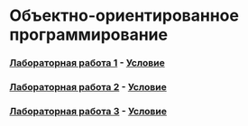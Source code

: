 # Объектно-ориентированное программирование

### [Лабораторная работа 1](https://github.com/dd-gif/OOP/tree/master/Lab1) - [Условие](https://github.com/dd-gif/OOP/blob/master/OOP%20tasks/OOP_Lab_1_.ini_parser.pdf)

### [Лабораторная работа 2](https://github.com/dd-gif/OOP/tree/master/Lab2) - [Условие](https://github.com/dd-gif/OOP/blob/master/OOP%20tasks/OOP_Lab_2_Shop.pdf)

### [Лабораторная работа 3](https://github.com/dd-gif/OOP/tree/master/Lab3) - [Условие](https://github.com/dd-gif/OOP/blob/master/OOP%20tasks/OOP_Lab_3_Racing_sumulator.pdf)


